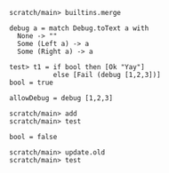 ``` ucm :hide
scratch/main> builtins.merge
```

``` unison
debug a = match Debug.toText a with
  None -> ""
  Some (Left a) -> a
  Some (Right a) -> a

test> t1 = if bool then [Ok "Yay"]
           else [Fail (debug [1,2,3])]
bool = true

allowDebug = debug [1,2,3]
```

``` ucm
scratch/main> add
scratch/main> test
```

``` unison
bool = false
```

``` ucm :error
scratch/main> update.old
scratch/main> test
```
